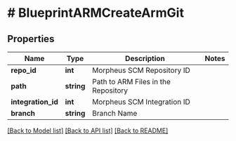 # # BlueprintARMCreateArmGit

## Properties

Name | Type | Description | Notes
------------ | ------------- | ------------- | -------------
**repo_id** | **int** | Morpheus SCM Repository ID |
**path** | **string** | Path to ARM Files in the Repository |
**integration_id** | **int** | Morpheus SCM Integration ID |
**branch** | **string** | Branch Name |

[[Back to Model list]](../../README.md#models) [[Back to API list]](../../README.md#endpoints) [[Back to README]](../../README.md)
